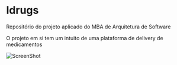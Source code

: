 # Idrugs
Repositório do projeto aplicado do MBA de Arquitetura de Software


O projeto em si tem um intuito de uma plataforma de delivery de medicamentos

![ScreenShot](https://raw.github.com/rodrigocosta07/Idrugs/main/src/DiagramaDaAPI.png)

